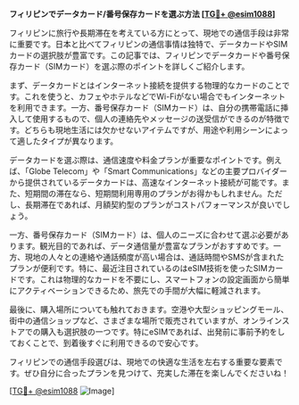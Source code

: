 **フィリピンでデータカード/番号保存カードを選ぶ方法 [[TG💪+ @esim1088](https://t.me/s/esim1088)]**

フィリピンに旅行や長期滞在を考えている方にとって、現地での通信手段は非常に重要です。日本と比べてフィリピンの通信事情は独特で、データカードやSIMカードの選択肢が豊富です。この記事では、フィリピンでデータカードや番号保存カード（SIMカード）を選ぶ際のポイントを詳しくご紹介します。

まず、データカードとはインターネット接続を提供する物理的なカードのことです。これを使うと、カフェやホテルなどでWi-Fiがない場合でもインターネットを利用できます。一方、番号保存カード（SIMカード）は、自分の携帯電話に挿入して使用するもので、個人の連絡先やメッセージの送受信ができるのが特徴です。どちらも現地生活には欠かせないアイテムですが、用途や利用シーンによって適したタイプが異なります。

データカードを選ぶ際は、通信速度や料金プランが重要なポイントです。例えば、「Globe Telecom」や「Smart Communications」などの主要プロバイダーから提供されているデータカードは、高速なインターネット接続が可能です。また、短期間の滞在なら、短期間利用専用のプランがお得かもしれません。ただし、長期滞在であれば、月額契約型のプランがコストパフォーマンスが良いでしょう。

一方、番号保存カード（SIMカード）は、個人のニーズに合わせて選ぶ必要があります。観光目的であれば、データ通信量が豊富なプランがおすすめです。一方、現地の人々との連絡や通話頻度が高い場合は、通話時間やSMSが含まれたプランが便利です。特に、最近注目されているのはeSIM技術を使ったSIMカードです。これは物理的なカードを不要にし、スマートフォンの設定画面から簡単にアクティベーションできるため、旅先での手間が大幅に軽減されます。

最後に、購入場所についても触れておきます。空港や大型ショッピングモール、街中の通信ショップなど、さまざまな場所で販売されていますが、オンラインストアでの購入も選択肢の一つです。特にeSIMであれば、出発前に事前予約をしておくことで、到着後すぐに利用できるので安心です。

フィリピンでの通信手段選びは、現地での快適な生活を左右する重要な要素です。ぜひ自分に合ったプランを見つけて、充実した滞在を楽しんでくださいね！

[[TG💪+ @esim1088](https://t.me/s/esim1088) ![Image](https://i.postimg.cc/Y0z9fWf4/image.png)]